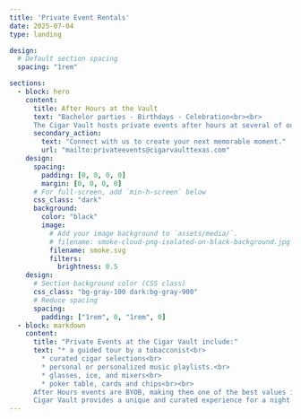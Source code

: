 ```yaml
---
title: 'Private Event Rentals'
date: 2025-07-04
type: landing

design:
  # Default section spacing
  spacing: "1rem"

sections:
  - block: hero
    content:
      title: After Hours at the Vault
      text: "Bachelor parties - Birthdays - Celebration<br><br>
      The Cigar Vault hosts private events after hours at several of our venues.<br><br>"
      secondary_action:
        text: "Connect with us to create your next memorable moment."
        url: "mailto:privateevents@cigarvaulttexas.com"
    design:
      spacing:
        padding: [0, 0, 0, 0]
        margin: [0, 0, 0, 0]
      # For full-screen, add `min-h-screen` below
      css_class: "dark"
      background:
        color: "black"
        image:
          # Add your image background to `assets/media/`.
          # filename: smoke-cloud-png-isolated-on-black-background.jpg
          filename: smoke.svg
          filters:
            brightness: 0.5
    design:
      # Section background color (CSS class)
      css_class: "bg-gray-100 dark:bg-gray-900"
      # Reduce spacing
      spacing:
        padding: ["1rem", 0, "1rem", 0]
  - block: markdown
    content:
      title: "Private Events at the Cigar Vault include:"
      text: "* a guided tour by a tobacconist<br>
        * curated cigar selections<br>
        * personal or personalized music playlists.<br>
        * glasses, ice, and mixers<br>
        * poker table, cards and chips<br><br>
      After Hours events are BYOB, making them one of the best values in event space rentals.<br><br>
      Cigar Vault provides a unique and curated experience for a night to remember.<br>"
---
```

